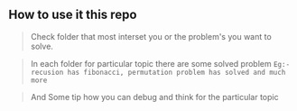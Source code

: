 ## How to use it this repo 

> Check folder that most interset you or the problem's you want to solve. 

> In each folder for particular topic there are some solved problem 
`` Eg:- recusion has fibonacci, permutation problem has solved and much more ``

> And Some tip how you can debug and think for the particular topic